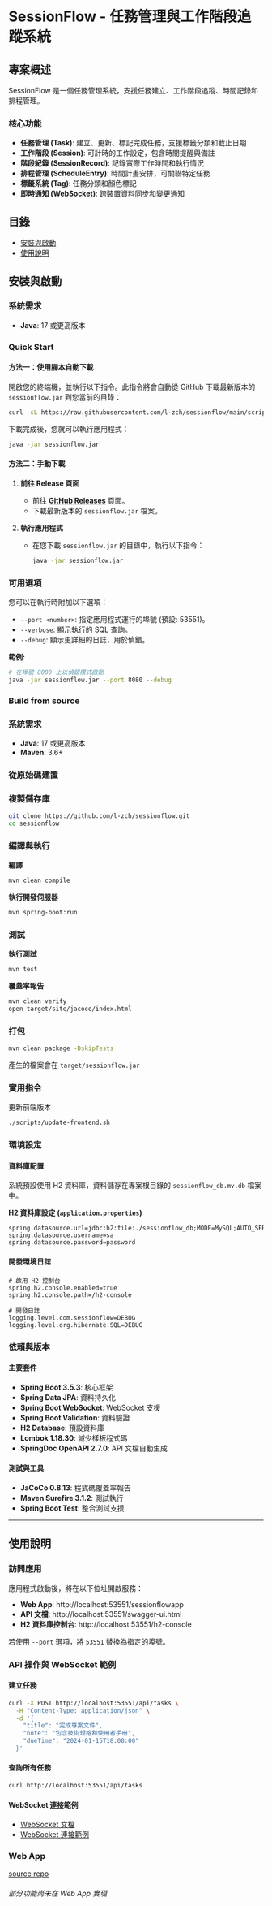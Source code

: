 # SessionFlow - 任務管理與工作階段追蹤系統

## 專案概述

SessionFlow 是一個任務管理系統，支援任務建立、工作階段追蹤、時間記錄和排程管理。

### 核心功能
- **任務管理 (Task)**: 建立、更新、標記完成任務，支援標籤分類和截止日期
- **工作階段 (Session)**: 可計時的工作設定，包含時間提醒與備註
- **階段紀錄 (SessionRecord)**: 記錄實際工作時間和執行情況
- **排程管理 (ScheduleEntry)**: 時間計畫安排，可關聯特定任務
- **標籤系統 (Tag)**: 任務分類和顏色標記
- **即時通知 (WebSocket)**: 跨裝置資料同步和變更通知

## 目錄

- [安裝與啟動](#安裝與啟動)
- [使用說明](#使用說明)

## 安裝與啟動

### 系統需求
- **Java**: 17 或更高版本

### Quick Start

#### 方法一：使用腳本自動下載

開啟您的終端機，並執行以下指令。此指令將會自動從 GitHub 下載最新版本的 `sessionflow.jar` 到您當前的目錄：

```bash
curl -sL https://raw.githubusercontent.com/l-zch/sessionflow/main/scripts/download-latest-release.sh | bash
```

下載完成後，您就可以執行應用程式：
```bash
java -jar sessionflow.jar
```

#### 方法二：手動下載

1.  **前往 Release 頁面**
    - 前往 [**GitHub Releases**](https://github.com/l-zch/sessionflow/releases/latest) 頁面。
    - 下載最新版本的 `sessionflow.jar` 檔案。

2.  **執行應用程式**
    - 在您下載 `sessionflow.jar` 的目錄中，執行以下指令：
      ```bash
      java -jar sessionflow.jar
      ```

### 可用選項

您可以在執行時附加以下選項：

- `--port <number>`: 指定應用程式運行的埠號 (預設: 53551)。
- `--verbose`: 顯示執行的 SQL 查詢。
- `--debug`: 顯示更詳細的日誌，用於偵錯。

**範例:**
```bash
# 在埠號 8080 上以偵錯模式啟動
java -jar sessionflow.jar --port 8080 --debug
```

### Build from source

### 系統需求
- **Java**: 17 或更高版本
- **Maven**: 3.6+ 

### 從原始碼建置

###  **複製儲存庫**
```bash
git clone https://github.com/l-zch/sessionflow.git
cd sessionflow
```

### 編譯與執行

**編譯**
```bash
mvn clean compile
```
    
**執行開發伺服器**
```bash
mvn spring-boot:run
```

### 測試

**執行測試**
```bash
mvn test
```

**覆蓋率報告**
```bash
mvn clean verify
open target/site/jacoco/index.html
```
    
### **打包**
```bash
mvn clean package -DskipTests
```
產生的檔案會在 `target/sessionflow.jar`

### **實用指令**
更新前端版本
```bash
./scripts/update-frontend.sh
```

### 環境設定

#### 資料庫配置
系統預設使用 H2 資料庫，資料儲存在專案根目錄的 `sessionflow_db.mv.db` 檔案中。

**H2 資料庫設定 (`application.properties`)** 
```properties
spring.datasource.url=jdbc:h2:file:./sessionflow_db;MODE=MySQL;AUTO_SERVER=TRUE
spring.datasource.username=sa
spring.datasource.password=password
```

#### 開發環境日誌
```properties
# 啟用 H2 控制台
spring.h2.console.enabled=true
spring.h2.console.path=/h2-console

# 開發日誌
logging.level.com.sessionflow=DEBUG
logging.level.org.hibernate.SQL=DEBUG
```

### 依賴與版本

#### 主要套件
- **Spring Boot 3.5.3**: 核心框架
- **Spring Data JPA**: 資料持久化
- **Spring Boot WebSocket**: WebSocket 支援
- **Spring Boot Validation**: 資料驗證
- **H2 Database**: 預設資料庫
- **Lombok 1.18.30**: 減少樣板程式碼
- **SpringDoc OpenAPI 2.7.0**: API 文檔自動生成

#### 測試與工具
- **JaCoCo 0.8.13**: 程式碼覆蓋率報告
- **Maven Surefire 3.1.2**: 測試執行
- **Spring Boot Test**: 整合測試支援
---

## 使用說明

### 訪問應用

應用程式啟動後，將在以下位址開啟服務：
- **Web App**: http://localhost:53551/sessionflowapp
- **API 文檔**: http://localhost:53551/swagger-ui.html
- **H2 資料庫控制台**: http://localhost:53551/h2-console

若使用 `--port` 選項，將 `53551` 替換為指定的埠號。


### API 操作與 WebSocket 範例

#### 建立任務
```bash
curl -X POST http://localhost:53551/api/tasks \
  -H "Content-Type: application/json" \
  -d '{
    "title": "完成專案文件",
    "note": "包含技術規格和使用者手冊",
    "dueTime": "2024-01-15T18:00:00"
  }'
```

#### 查詢所有任務
```bash
curl http://localhost:53551/api/tasks
```


#### WebSocket 連接範例
- [WebSocket 文檔](https://github.com/l-zch/sessionflow/blob/main/docs/ws-doc.md)
- [WebSocket 連接範例](https://github.com/l-zch/sessionflow/blob/main/docs/ws-example.html)


### Web App
[source repo](https://github.com/l-zch/sessionflow-frontend)
###### 部分功能尚未在 Web App 實現